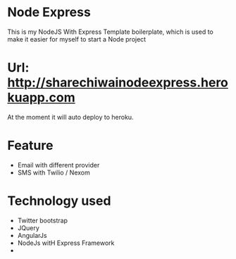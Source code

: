 # Node Express
This is my NodeJS With Express Template boilerplate, which is used to make it easier for myself to start a Node project

# Url: http://sharechiwainodeexpress.herokuapp.com
At the moment it will auto deploy to heroku.

# Feature
  - Email with different provider
  - SMS with Twilio / Nexom

# Technology used
 - Twitter bootstrap
 - JQuery
 - AngularJs
 - NodeJs witH Express Framework
 - 

